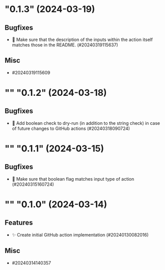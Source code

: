 <!--
Copyright (C) 2020-2024 Arm Limited or its affiliates and Contributors. All rights reserved.
SPDX-License-Identifier: Apache-2.0
-->
"0.1.3" (2024-03-19)
====================

Bugfixes
--------

- :bug: Make sure that the description of the inputs within the action itself matches those in the README. (#20240319115637)


Misc
----

- #20240319115609


<!--
Copyright (C) 2020-2024 Arm Limited or its affiliates and Contributors. All rights reserved.
SPDX-License-Identifier: Apache-2.0
-->
"" "0.1.2" (2024-03-18)
=======================

Bugfixes
--------

- 🐛 Add boolean check to dry-run (in addition to the string check) in case of future changes to GitHub actions (#20240318090724)


<!--
Copyright (C) 2020-2024 Arm Limited or its affiliates and Contributors. All rights reserved.
SPDX-License-Identifier: Apache-2.0
-->
"" "0.1.1" (2024-03-15)
=======================

Bugfixes
--------

- :bug: Make sure that boolean flag matches input type of action (#20240315160724)


<!--
Copyright (C) 2020-2024 Arm Limited or its affiliates and Contributors. All rights reserved.
SPDX-License-Identifier: Apache-2.0
-->
"" "0.1.0" (2024-03-14)
=======================

Features
--------

- :sparkles: Create initial GitHub action implementation (#20240130082016)


Misc
----

- #20240314140357
